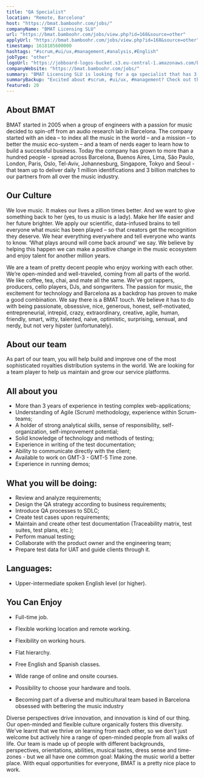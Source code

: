 ```yaml
---
title: "QA Specialist"
location: "Remote, Barcelona"
host: "https://bmat.bamboohr.com/jobs/"
companyName: "BMAT Licensing SLU"
url: "https://bmat.bamboohr.com/jobs/view.php?id=168&source=other"
applyUrl: "https://bmat.bamboohr.com/jobs/view.php?id=168&source=other"
timestamp: 1618185600000
hashtags: "#scrum,#ui/ux,#management,#analysis,#English"
jobType: "other"
logoUrl: "https://jobboard-logos-bucket.s3.eu-central-1.amazonaws.com/bmat-licensing-slu"
companyWebsite: "https://bmat.bamboohr.com/jobs/"
summary: "BMAT Licensing SLU is looking for a qa specialist that has 3 years of experience in testing complex web-applications."
summaryBackup: "Excited about #scrum, #ui/ux, #management? Check out this job post!"
featured: 20
---
```


## About BMAT

BMAT started in 2005 when a group of engineers with a passion for music decided to spin-off from an audio research lab in Barcelona. The company started with an idea – to index all the music in the world – and a mission – to better the music eco-system – and a team of nerds eager to learn how to build a successful business. Today the company has grown to more than a hundred people - spread across Barcelona, Buenos Aires, Lima, São Paulo, London, Paris, Oslo, Tel-Aviv, Johannesburg, Singapore, Tokyo and Seoul - that team up to deliver daily 1 million identifications and 3 billion matches to our partners from all over the music industry.

## Our Culture

We love music. It makes our lives a zillion times better. And we want to give something back to her (yes, to us music is a lady). Make her life easier and her future brighter. We apply our scientific, data-infused brains to tell everyone what music has been played – so that creators get the recognition they deserve. We hear everything everywhere and tell everyone who wants to know. ‘What plays around will come back around’ we say. We believe by helping this happen we can make a positive change in the music ecosystem and enjoy talent for another million years.

We are a team of pretty decent people who enjoy working with each other. We’re open-minded and well-traveled, coming from all parts of the world. We like coffee, tea, chai, and mate all the same. We’ve got rappers, producers, cello players, DJs, and songwriters. The passion for music, the excitement for technology and Barcelona as a backdrop has proven to make a good combination. We say there is a BMAT touch. We believe it has to do with being passionate, obsessive, nice, generous, honest, self-motivated, entrepreneurial, intrepid, crazy, extraordinary, creative, agile, human, friendly, smart, witty, talented, naive, optimistic, surprising, sensual, and nerdy, but not very hipster (unfortunately).

## About our team

As part of our team, you will help build and improve one of the most sophisticated royalties distribution systems in the world. We are looking for a team player to help us maintain and grow our service platforms.

## All about you

*   More than 3 years of experience in testing complex web-applications;
*   Understanding of Agile (Scrum) methodology, experience within Scrum-teams;
*   A holder of strong analytical skills, sense of responsibility, self-organization, self-improvement potential;
*   Solid knowledge of technology and methods of testing;
*   Experience in writing of the test documentation;
*   Ability to communicate directly with the client;
*   Available to work on GMT-3 - GMT-5 Time zone.
*   Experience in running demos;

## What you will be doing:

*   Review and analyze requirements;
*   Design the QA strategy according to business requirements;
*   Introduce QA processes to SDLC;
*   Create test cases upon requirements;
*   Maintain and create other test documentation (Traceability matrix, test suites, test plans, etc.);
*   Perform manual testing;
*   Collaborate with the product owner and the engineering team;
*   Prepare test data for UAT and guide clients through it.

## Languages: 

*   Upper-intermediate spoken English level (or higher).

## You Can Enjoy

*   Full-time job.
*   Flexible working location and remote working.
*   Flexibility on working hours.
*   Flat hierarchy.  
    
*   Free English and Spanish classes.
*   Wide range of online and onsite courses.
*   Possibility to choose your hardware and tools.  
    
*   Becoming part of a diverse and multicultural team based in Barcelona obsessed with bettering the music industry

Diverse perspectives drive innovation, and innovation is kind of our thing. Our open-minded and flexible culture organically fosters this diversity. We've learnt that we thrive on learning from each other, so we don't just welcome but actively hire a range of open-minded people from all walks of life. Our team is made up of people with different backgrounds, perspectives, orientations, abilities, musical tastes, dress sense and time-zones - but we all have one common goal: Making the music world a better place. With equal opportunities for everyone, BMAT is a pretty nice place to work.
